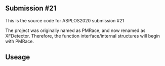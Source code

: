 ## Submission #21
This is the source code for ASPLOS2020 submission #21

The project was originally named as PMRace, and now renamed as XFDetector. Therefore, the function interface/internal structures will begin with PMRace.

## Useage
